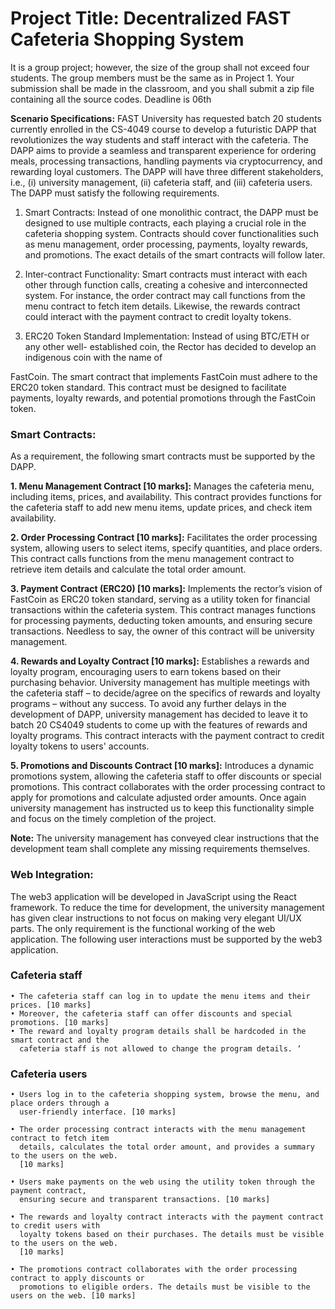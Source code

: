 # Project Title: Decentralized FAST Cafeteria Shopping System
It is a group project; however, the size of the group shall not exceed four students. The group
members must be the same as in Project 1. Your submission shall be made in the classroom, and you
shall submit a zip file containing all the source codes. Deadline is 06th

**Scenario Specifications:**
FAST University has requested batch 20 students currently enrolled in the CS-4049 course to
develop a futuristic DAPP that revolutionizes the way students and staff interact with the cafeteria. 
The DAPP aims to provide a seamless and transparent experience for ordering meals, processing
transactions, handling payments via cryptocurrency, and rewarding loyal customers.
The DAPP will have three different stakeholders, i.e., (i) university management, (ii) cafeteria staff, and (iii) cafeteria users. The DAPP must satisfy the following requirements.
1. Smart Contracts: Instead of one monolithic contract, the DAPP must be designed to use
multiple contracts, each playing a crucial role in the cafeteria shopping system. Contracts
should cover functionalities such as menu management, order processing, payments, loyalty
rewards, and promotions. The exact details of the smart contracts will follow later.
2. Inter-contract Functionality: Smart contracts must interact with each other through function
calls, creating a cohesive and interconnected system. For instance, the order contract may call
functions from the menu contract to fetch item details. Likewise, the rewards contract could
interact with the payment contract to credit loyalty tokens.

3. ERC20 Token Standard Implementation: Instead of using BTC/ETH or any other well-
established coin, the Rector has decided to develop an indigenous coin with the name of

FastCoin. The smart contract that implements FastCoin must adhere to the ERC20 token
standard. This contract must be designed to facilitate payments, loyalty rewards, and potential
promotions through the FastCoin token.

### Smart Contracts:

  As a requirement, the following smart contracts must be supported by the DAPP.
  
  **1. Menu Management Contract [10 marks]:** Manages the cafeteria menu, including items, prices,
  and availability. This contract provides functions for the cafeteria staff to add new menu items,
  update prices, and check item availability.
  
  **2. Order Processing Contract [10 marks]:** Facilitates the order processing system, allowing users
  to select items, specify quantities, and place orders. This contract calls functions from the
  menu management contract to retrieve item details and calculate the total order amount.
  
  **3. Payment Contract (ERC20) [10 marks]:** Implements the rector’s vision of FastCoin as ERC20
  token standard, serving as a utility token for financial transactions within the cafeteria system.
  This contract manages functions for processing payments, deducting token amounts, and
  ensuring secure transactions.
  Needless to say, the owner of this contract will be university management.
  
  **4. Rewards and Loyalty Contract [10 marks]:** Establishes a rewards and loyalty program,
  encouraging users to earn tokens based on their purchasing behavior. University management
  has multiple meetings with the cafeteria staff – to decide/agree on the specifics of rewards
  and loyalty programs – without any success. To avoid any further delays in the development of
  DAPP, university management has decided to leave it to batch 20 CS4049 students to come
  up with the features of rewards and loyalty programs.
  This contract interacts with the payment contract to credit loyalty tokens to users' accounts.
  
  **5. Promotions and Discounts Contract [10 marks]:** Introduces a dynamic promotions system,
  allowing the cafeteria staff to offer discounts or special promotions. This contract collaborates
  with the order processing contract to apply for promotions and calculate adjusted order amounts.
  Once again university management has instructed us to keep this functionality simple and focus
  on the timely completion of the project.
  
  **Note:** The university management has conveyed clear instructions that the development team
  shall complete any missing requirements themselves.

### Web Integration:
  The web3 application will be developed in JavaScript using the React framework. To reduce the time
  for development, the university management has given clear instructions to not focus on making
  very elegant UI/UX parts. The only requirement is the functional working of the web application.
  The following user interactions must be supported by the web3 application.

### Cafeteria staff
    • The cafeteria staff can log in to update the menu items and their prices. [10 marks]
    • Moreover, the cafeteria staff can offer discounts and special promotions. [10 marks]
    • The reward and loyalty program details shall be hardcoded in the smart contract and the
      cafeteria staff is not allowed to change the program details. ‘

### Cafeteria users
    • Users log in to the cafeteria shopping system, browse the menu, and place orders through a
      user-friendly interface. [10 marks]

    • The order processing contract interacts with the menu management contract to fetch item
      details, calculates the total order amount, and provides a summary to the users on the web.
      [10 marks]

    • Users make payments on the web using the utility token through the payment contract,
      ensuring secure and transparent transactions. [10 marks]
    
    • The rewards and loyalty contract interacts with the payment contract to credit users with
      loyalty tokens based on their purchases. The details must be visible to the users on the web.
      [10 marks]

    • The promotions contract collaborates with the order processing contract to apply discounts or
      promotions to eligible orders. The details must be visible to the users on the web. [10 marks]
